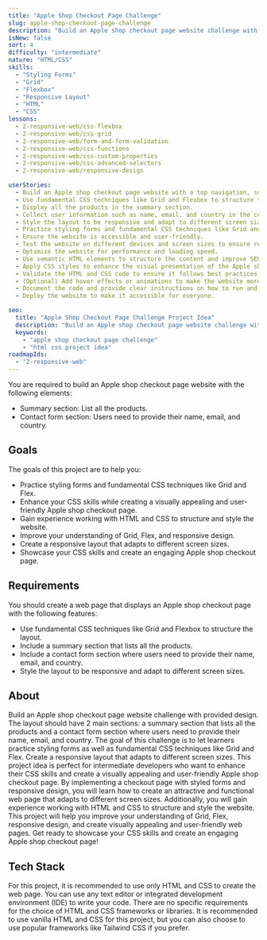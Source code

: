 ```yaml
---
title: "Apple Shop Checkout Page Challenge"
slug: apple-shop-checkout-page-challenge
description: "Build an Apple shop checkout page website challenge with provided design. The layout should have 2 main sections: a summary section that lists all the products and a contact form section where users need to provide their name, email, and country."
isNew: false
sort: 4
difficulty: "intermediate"
nature: "HTML/CSS"
skills:
  - "Styling Forms"
  - "Grid"
  - "Flexbox"
  - "Responsive Layout"
  - "HTML"
  - "CSS"
lessons:
  - 2-responsive-web/css-flexbox
  - 2-responsive-web/css-grid
  - 2-responsive-web/form-and-form-validation
  - 2-responsive-web/css-functions
  - 2-responsive-web/css-custom-properties
  - 2-responsive-web/css-advanced-selectors
  - 2-responsive-web/responsive-design

userStories:
  - Build an Apple shop checkout page website with a top navigation, summary section, and contact form section.
  - Use fundamental CSS techniques like Grid and Flexbox to structure the layout.
  - Display all the products in the summary section.
  - Collect user information such as name, email, and country in the contact form section.
  - Style the layout to be responsive and adapt to different screen sizes.
  - Practice styling forms and fundamental CSS techniques like Grid and Flex.
  - Ensure the website is accessible and user-friendly.
  - Test the website on different devices and screen sizes to ensure responsiveness.
  - Optimize the website for performance and loading speed.
  - Use semantic HTML elements to structure the content and improve SEO.
  - Apply CSS styles to enhance the visual presentation of the Apple shop checkout page elements.
  - Validate the HTML and CSS code to ensure it follows best practices and standards.
  - (Optional) Add hover effects or animations to make the website more interactive.
  - Document the code and provide clear instructions on how to run and use the website.
  - Deploy the website to make it accessible for everyone.

seo:
  title: "Apple Shop Checkout Page Challenge Project Idea"
  description: "Build an Apple shop checkout page website challenge with provided design. The layout should have 2 main sections: a summary section that lists all the products and a contact form section where users need to provide their name, email, and country. The goal of this challenge is to let learners practice styling forms as well as fundamental CSS techniques like Grid and Flex. Create a responsive layout that adapts to different screen sizes. This project idea is perfect for intermediate developers who want to enhance their CSS skills and create a visually appealing and user-friendly Apple shop checkout page. By implementing a checkout page with styled forms and responsive design, you will learn how to create an attractive and functional web page that adapts to different screen sizes. Additionally, you will gain experience working with HTML and CSS to structure and style the website. This project will help you improve your understanding of Grid, Flex, responsive design, and create visually appealing and user-friendly web pages. Get ready to showcase your CSS skills and create an engaging Apple shop checkout page!"
  keywords:
    - "apple shop checkout page challenge"
    - "html css project idea"
roadmapIds:
  - "2-responsive-web"
---
```


You are required to build an Apple shop checkout page website with the following elements:

- Summary section: List all the products.
- Contact form section: Users need to provide their name, email, and country.

## Goals

The goals of this project are to help you:

- Practice styling forms and fundamental CSS techniques like Grid and Flex.
- Enhance your CSS skills while creating a visually appealing and user-friendly Apple shop checkout page.
- Gain experience working with HTML and CSS to structure and style the website.
- Improve your understanding of Grid, Flex, and responsive design.
- Create a responsive layout that adapts to different screen sizes.
- Showcase your CSS skills and create an engaging Apple shop checkout page.

## Requirements

You should create a web page that displays an Apple shop checkout page with the following features:

- Use fundamental CSS techniques like Grid and Flexbox to structure the layout.
- Include a summary section that lists all the products.
- Include a contact form section where users need to provide their name, email, and country.
- Style the layout to be responsive and adapt to different screen sizes.

## About

Build an Apple shop checkout page website challenge with provided design. The layout should have 2 main sections: a summary section that lists all the products and a contact form section where users need to provide their name, email, and country. The goal of this challenge is to let learners practice styling forms as well as fundamental CSS techniques like Grid and Flex. Create a responsive layout that adapts to different screen sizes. This project idea is perfect for intermediate developers who want to enhance their CSS skills and create a visually appealing and user-friendly Apple shop checkout page. By implementing a checkout page with styled forms and responsive design, you will learn how to create an attractive and functional web page that adapts to different screen sizes. Additionally, you will gain experience working with HTML and CSS to structure and style the website. This project will help you improve your understanding of Grid, Flex, responsive design, and create visually appealing and user-friendly web pages. Get ready to showcase your CSS skills and create an engaging Apple shop checkout page!

## Tech Stack

For this project, it is recommended to use only HTML and CSS to create the web page. You can use any text editor or integrated development environment (IDE) to write your code. There are no specific requirements for the choice of HTML and CSS frameworks or libraries. It is recommended to use vanilla HTML and CSS for this project, but you can also choose to use popular frameworks like Tailwind CSS if you prefer.
